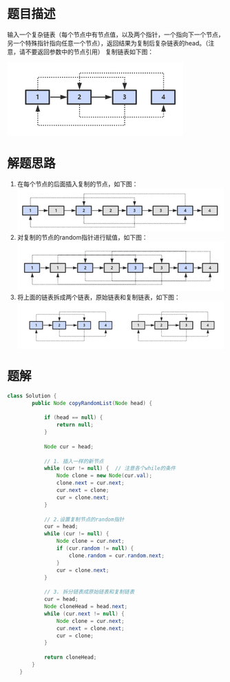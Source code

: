 # 题目描述

输入一个复杂链表（每个节点中有节点值，以及两个指针，一个指向下一个节点，另一个特殊指针指向任意一个节点），返回结果为复制后复杂链表的head。（注意，请不要返回参数中的节点引用） 复制链表如下图：

![offer351.png](assets/offer35-1.png)

# 解题思路

1. 在每个节点的后面插入复制的节点，如下图：
   ![offer352.png](assets/offer35-2.png)
2. 对复制的节点的random指针进行赋值，如下图：
   ![offer353.png](assets/offer35-3.png)
3. 将上面的链表拆成两个链表，原始链表和复制链表，如下图：
   ![offer354.png](assets/offer35-4.png)

# 题解

```java
class Solution {
        public Node copyRandomList(Node head) {

            if (head == null) {
                return null;
            }

            Node cur = head;

            // 1. 插入一样的新节点
            while (cur != null) {  // 注意各个while的条件
                Node clone = new Node(cur.val);
                clone.next = cur.next;
                cur.next = clone;
                cur = clone.next;
            }

            // 2.设置复制节点的random指针
            cur = head;
            while (cur != null) {
                Node clone = cur.next;
                if (cur.random != null) {
                    clone.random = cur.random.next;
                }
                cur = clone.next;
            }

            // 3. 拆分链表成原始链表和复制链表
            cur = head;
            Node cloneHead = head.next;
            while (cur.next != null) {
                Node clone = cur.next;
                cur.next = clone.next;
                cur = clone;
            }

            return cloneHead;
        }
    }
```
